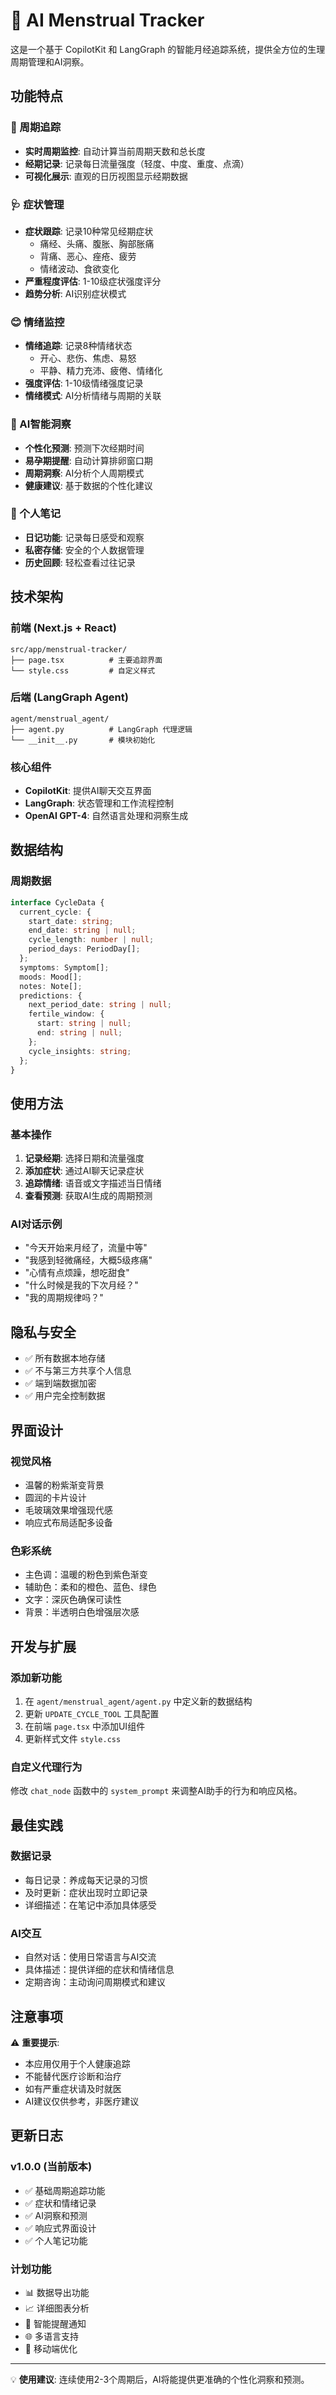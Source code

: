 # 🌸 AI Menstrual Tracker

这是一个基于 CopilotKit 和 LangGraph 的智能月经追踪系统，提供全方位的生理周期管理和AI洞察。

## 功能特点

### 📅 周期追踪
- **实时周期监控**: 自动计算当前周期天数和总长度
- **经期记录**: 记录每日流量强度（轻度、中度、重度、点滴）
- **可视化展示**: 直观的日历视图显示经期数据

### 🩺 症状管理
- **症状跟踪**: 记录10种常见经期症状
  - 痛经、头痛、腹胀、胸部胀痛
  - 背痛、恶心、痤疮、疲劳
  - 情绪波动、食欲变化
- **严重程度评估**: 1-10级症状强度评分
- **趋势分析**: AI识别症状模式

### 😊 情绪监控
- **情绪追踪**: 记录8种情绪状态
  - 开心、悲伤、焦虑、易怒
  - 平静、精力充沛、疲倦、情绪化
- **强度评估**: 1-10级情绪强度记录
- **情绪模式**: AI分析情绪与周期的关联

### 🤖 AI智能洞察
- **个性化预测**: 预测下次经期时间
- **易孕期提醒**: 自动计算排卵窗口期
- **周期洞察**: AI分析个人周期模式
- **健康建议**: 基于数据的个性化建议

### 📝 个人笔记
- **日记功能**: 记录每日感受和观察
- **私密存储**: 安全的个人数据管理
- **历史回顾**: 轻松查看过往记录

## 技术架构

### 前端 (Next.js + React)
```
src/app/menstrual-tracker/
├── page.tsx          # 主要追踪界面
└── style.css         # 自定义样式
```

### 后端 (LangGraph Agent)
```
agent/menstrual_agent/
├── agent.py          # LangGraph 代理逻辑
└── __init__.py       # 模块初始化
```

### 核心组件
- **CopilotKit**: 提供AI聊天交互界面
- **LangGraph**: 状态管理和工作流程控制
- **OpenAI GPT-4**: 自然语言处理和洞察生成

## 数据结构

### 周期数据
```typescript
interface CycleData {
  current_cycle: {
    start_date: string;
    end_date: string | null;
    cycle_length: number | null;
    period_days: PeriodDay[];
  };
  symptoms: Symptom[];
  moods: Mood[];
  notes: Note[];
  predictions: {
    next_period_date: string | null;
    fertile_window: {
      start: string | null;
      end: string | null;
    };
    cycle_insights: string;
  };
}
```

## 使用方法

### 基本操作
1. **记录经期**: 选择日期和流量强度
2. **添加症状**: 通过AI聊天记录症状
3. **追踪情绪**: 语音或文字描述当日情绪
4. **查看预测**: 获取AI生成的周期预测

### AI对话示例
- "今天开始来月经了，流量中等"
- "我感到轻微痛经，大概5级疼痛"
- "心情有点烦躁，想吃甜食"
- "什么时候是我的下次月经？"
- "我的周期规律吗？"

## 隐私与安全

- ✅ 所有数据本地存储
- ✅ 不与第三方共享个人信息
- ✅ 端到端数据加密
- ✅ 用户完全控制数据

## 界面设计

### 视觉风格
- 温馨的粉紫渐变背景
- 圆润的卡片设计
- 毛玻璃效果增强现代感
- 响应式布局适配多设备

### 色彩系统
- 主色调：温暖的粉色到紫色渐变
- 辅助色：柔和的橙色、蓝色、绿色
- 文字：深灰色确保可读性
- 背景：半透明白色增强层次感

## 开发与扩展

### 添加新功能
1. 在 `agent/menstrual_agent/agent.py` 中定义新的数据结构
2. 更新 `UPDATE_CYCLE_TOOL` 工具配置
3. 在前端 `page.tsx` 中添加UI组件
4. 更新样式文件 `style.css`

### 自定义代理行为
修改 `chat_node` 函数中的 `system_prompt` 来调整AI助手的行为和响应风格。

## 最佳实践

### 数据记录
- 每日记录：养成每天记录的习惯
- 及时更新：症状出现时立即记录
- 详细描述：在笔记中添加具体感受

### AI交互
- 自然对话：使用日常语言与AI交流
- 具体描述：提供详细的症状和情绪信息
- 定期咨询：主动询问周期模式和建议

## 注意事项

⚠️ **重要提示**: 
- 本应用仅用于个人健康追踪
- 不能替代医疗诊断和治疗
- 如有严重症状请及时就医
- AI建议仅供参考，非医疗建议

## 更新日志

### v1.0.0 (当前版本)
- ✅ 基础周期追踪功能
- ✅ 症状和情绪记录
- ✅ AI洞察和预测
- ✅ 响应式界面设计
- ✅ 个人笔记功能

### 计划功能
- 📊 数据导出功能
- 📈 详细图表分析
- 🔔 智能提醒通知
- 🌐 多语言支持
- 📱 移动端优化

---

💡 **使用建议**: 连续使用2-3个周期后，AI将能提供更准确的个性化洞察和预测。 